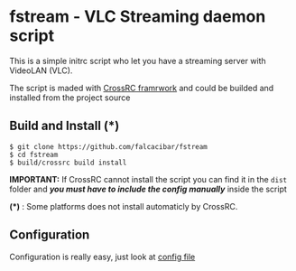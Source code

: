 fstream - VLC Streaming daemon script
=====================================

This is a simple initrc script who let you have a streaming server with VideoLAN (VLC).

The script is maded with [CrossRC framrwork](http://github.com/falcacibar/crossrc) and could be builded and installed from the project source

Build and Install (*)
---------------------

    $ git clone https://github.com/falcacibar/fstream
    $ cd fstream
    $ build/crossrc build install
    
**IMPORTANT:** If CrossRC cannot install the script you can find it in the `dist`
folder and ***you must have to include the config manually*** inside the script
   
**(*)** : Some platforms does not install automaticly by CrossRC.


Configuration
-------------

Configuration is really easy, just look at [config file](src/fstream/config)